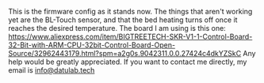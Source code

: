 This is the firmware config as it stands now. The things that aren't working yet are the BL-Touch sensor, and that the bed heating turns off once it reaches the desired temperature.
The board I am using is this one: https://www.aliexpress.com/item/BIGTREETECH-SKR-V1-1-Control-Board-32-Bit-with-ARM-CPU-32bit-Control-Board-Open-Source/32962443179.html?spm=a2g0s.9042311.0.0.27424c4dkYZSkC
Any help would be greatly appreciated. If you want to contact me directly, my email is info@datulab.tech
